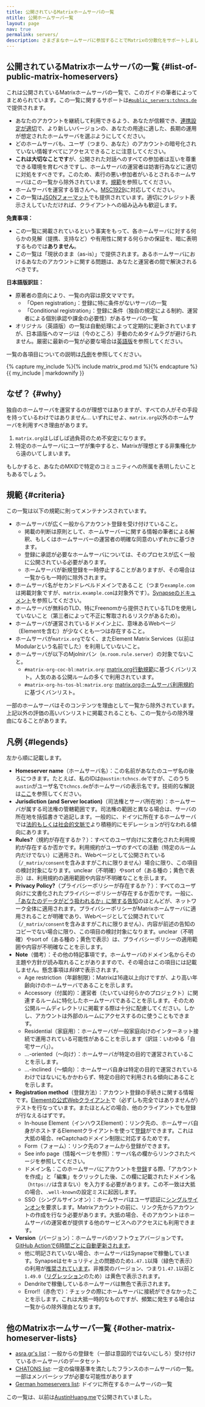 ```yaml
---
title: 公開されているMatrixホームサーバの一覧
ntitle: 公開ホームサーバ一覧
layout: page
nav: true
permalink: servers/
description: さまざまなホームサーバに参加することでMatrixの分散化をサポートしましょう。
---
```


<script>
document.addEventListener('DOMContentLoaded', (event) => {
  Array.from(document.getElementsByTagName("tr")).forEach(r => {
    let c = r.children;
    let i = 2;
    while(i < 4) {
      switch (c[i].textContent) {
        case "No":
          c[i].classList.add("red");
          break;
        case "Yes":
        case "CoC and ToS":
          c[i].classList.add("green");
          break;
        default:
          c[i].classList.add("orange");
      }
      i++;
    }
    i = r.children.length - 1;
    if (c[i].textContent == "Error!!")
      c[i].classList.add("red");
    else if (c[i].textContent.indexOf("Dendrite") == -1)
      c[i].classList.add((parseFloat(c[i].textContent.substring(2)) >= 47.1 && c[i].textContent != "1.49.0") ? "green" : "orange");
  })
})
</script>

## 公開されているMatrixホームサーバの一覧 {#list-of-public-matrix-homeservers}

これは公開されているMatrixホームサーバの一覧で、このガイドの筆者によってまとめられています。この一覧に関するサポートは[`#public_servers:tchncs.de`](https://matrix.to/#/#public_servers:tchncs.de)で提供されます。

* あなたのアカウントを継続して利用できるよう、あなたが信頼でき、[連携設定が適切](https://federationtester.matrix.org/)で、より新しいバージョンの、あなたの用途に適した、長期の運用が想定されたホームサーバを選ぶようにしてください。
* どのホームサーバも、ユーザ（つまり、あなた）のアカウントの暗号化されていない情報すべてにアクセスできることに注意してください。
* **これは大切なことです**が、公開された対話へのすべての参加者は互いを尊重できる環境を育むべきですし、ホームサーバの運営者は妨害行為などに適切に対処をすべきです。このため、素行の悪い参加者がいるとされるホームサーバはこの一覧から除外されています。[規範](#criteria)を参照してください。
* ホームサーバを運営する皆さんへ。[MSC1929](https://github.com/matrix-org/matrix-doc/blob/hs/proposal-admin-contact-1/proposals/1929-admin-contact.md)に対応してください。
* この一覧は[JSONフォーマット](../servers.json)でも提供されています。適切にクレジット表示さえしていただければ、クライアントへの組み込みも歓迎します。

**免責事項：**

* この一覧に掲載されているという事実をもって、各ホームサーバに対する何らかの見解（提携、支持など）や有用性に関する何らかの保証を、暗に表明するものでは**ありません**。
* この一覧は「現状のまま（as-is）」で提供されます。あるホームサーバにおけるあなたのアカウントに関する問題は、あなたと運営者の間で解決されるべきです。

**日本語版訳註：**

* 原著者の意向により、一覧の内容は原文ママです。
    * 「Open registration」：登録に特に条件がないサーバの一覧
    * 「Conditional registration」：登録に条件（独自の規定による制約、運営者による個別承認や課金の必要性）があるサーバの一覧
* オリジナル（英語版）の一覧は自動処理によって定期的に更新されていますが、日本語版へのマージは（今のところ）手動のためタイムラグが避けられません。厳密に最新の一覧が必要な場合は[英語版](https://joinmatrix.org/servers/)を参照してください。

一覧の各項目についての説明は[凡例](#legends)を参照してください。

{% capture my_include %}{% include matrix_prod.md %}{% endcapture %}
{{ my_include | markdownify }}

## なぜ？ {#why}

独自のホームサーバを運営するのが理想ではありますが、すべての人がその手段を持っているわけではありません… いずれにせよ、`matrix.org`以外のホームサーバを利用すべき理由があります。

1. `matrix.org`はしばしば過負荷のため不安定になります。
2. 特定のホームサーバにユーザが集中すると、Matrixが理想とする非集権化から遠のいてしまいます。

もしかすると、あなたのMXIDで特定のコミュニティへの所属を表明したいこともあるでしょう。

## 規範 {#criteria}

この一覧は以下の規範に則ってメンテナンスされています。

* ホームサーバが広く一般からアカウント登録を受け付けていること。
    * 掲載の判断は原則として、ホームサーバーに関する情報の筆者による解釈、もしくはホームサーバーの運営者の明確な同意のいずれかに基づきます。
    * 登録に承認が必要なホームサーバについては、そのプロセスが広く一般に公開されている必要があります。
    * ホームサーバが新規登録を一時停止することがありますが、その場合は一覧からも一時的に除外されます。
* ホームサーバ名がセカンドレベルドメインであること（つまり`example.com`は掲載対象ですが、`matrix.example.com`は対象外です）。[Synapseのドキュメント](https://matrix-org.github.io/synapse/latest/delegate.html)を参照してください。
* ホームサーバが無料のTLD、特にFreenomから提供されているTLDを使用していないこと（第三者によって不正に奪取されるリスクがあるため）。
* ホームサーバが運営されているドメイン上に、意味あるWebページ（Elementを含む）が少なくとも一つは存在すること。
* ホームサーバが`matrix.org`でなく、またElement Matrix Services（以前はModularという名前でした）を利用していないこと。
* ホームサーバが以下のMjolnirバン（`m.room.rule.server`）の対象でないこと。
  * `#matrix-org-coc-bl:matrix.org`: [matrix.org行動規範](https://matrix.org/legal/code-of-conduct/)に基づくバンリスト。人気のある公開ルームの多くで利用されています。
  * `#matrix-org-hs-tos-bl:matrix.org`: [matrix.orgホームサーバ利用規約](https://matrix.org/legal/terms-and-conditions/)に基づくバンリスト。

一部のホームサーバはそのコンテンツを理由として一覧から除外されています。上記以外の評価の高いバンリストに掲載されることも、この一覧からの除外理由になることがあります。

## 凡例 {#legends}

左から順に記載します。

* **Homeserver name**（ホームサーバ名）：この名前があなたのユーザ名の後ろにつきます。たとえば、私のIDは`@austin:tchncs.de`ですが、このうち`austin`がユーザ名で`tchncs.de`がホームサーバの表示名です。技術的な解説は[ここ](https://spec.matrix.org/v1.1/server-server-api/#resolving-server-names)を参照してください。
* **Jurisdiction (and Server location)**（司法権とサーバ所在地）：ホームサーバが属する司法権の管轄範囲です。司法権の範囲と異なる場合は、サーバの所在地を括弧書きで追記します。一般的に、ドイツに所在するホームサーバでは[法的もしくは社会的文脈で](https://en.wikipedia.org/wiki/Censorship_in_Germany#Re-unified_Germany_(1990%E2%80%93present))より積極的にモデレーションが行なわれる傾向にあります。
* **Rules?**（規約が存在するか？）：すべてのユーザ向けに文書化された利用規約が存在するか否かです。利用規約がユーザのすべての活動（特定のルーム内だけでない）に適用され、Webページとして公開されている（`/_matrix/consent`を含みますがこれに限りません）場合に限り、この項目の検討対象になります。unclear（不明確）やsort of（ある種の；黄色で表示）は、利用規約の適用範囲や内容が不明確なことを示します。
* **Privacy Policy?**（プライバシーポリシーが存在するか？）：すべてのユーザ向けに文書化されたプライバシーポリシーが存在するか否かです。一般に、[「あなたのデータがどう扱われるか」に関する告知](https://matrix-client.matrix.org/_matrix/consent?v=1.0)のほとんどが、ネットワーク全体に適用されます。プライバシーポリシーがMatrixホームサーバに適用されることが明確であり、Webページとして公開されていて（`/_matrix/consent`を含みますがこれに限りません）、内容が前述の告知のコピーでない場合に限り、この項目の検討対象になります。unclear（不明確）やsort of（ある種の；黄色で表示）は、プライバシーポリシーの適用範囲や内容が不明確なことを示します。
* **Note**（備考）：その他の特記事項です。ホームサーバのドメイン名からその主題や方針が読み取れることがありますので、その場合はこの項目には記載しません。懸念事項は*斜体*で表示されます。
    * Age restriction（年齢制限）：Matrixは16歳以上向けですが、より高い年齢向けのホームサーバであることを示します。
    * Accessory（付属的）：運営者（たいていは何らかのプロジェクト）に関連するルームに特化したホームサーバであることを示します。そのため公開ルームディレクトリに掲載する際は十分に配慮してください。しかし、アカウントは外部のルームにアクセスするのに使うこともできます。
    * Residential（家庭用）：ホームサーバが一般家庭向けのインターネット接続で運用されている可能性があることを示します（訳註：いわゆる「自宅サーバ」）。
  * ...-oriented（〜向け）：ホームサーバが特定の目的で運営されていることを示します。
  * ...-inclined（〜傾向）：ホームサーバ自身は特定の目的で運営されているわけではないにもかかわらず、特定の目的で利用される傾向にあることを示します。
* **Registration method**（登録方法）：アカウント登録の手続きに関する情報です。[Elementの公式Webクライアント](https://app.element.io)で（必ずしも完全ではありませんが）テストを行なっています。またほとんどの場合、他のクライアントでも登録が行なえるはずです。
    * In-house Element（インハウスElement）：リンク先の、ホームサーバ自身がホストするElementクライアントを使って[登録](../guide/#register-an-account)ができます。これは大抵の場合、reCaptchaのドメイン制限に対応するためです。
    * Form（フォーム）：リンク先のフォームから登録ができます。
    * See info page（情報ページを参照）：サーバ名の欄からリンクされたページを参照してください。
    * ドメイン名：このホームサーバにアカウントを[登録](../guide/#register-an-account)する際、「アカウントを作成」と「編集」をクリックした後、この欄に記載されたドメイン名（`https://`は含まない）を入力する必要があります。この不一致は大抵の場合、`.well-known`の設定ミスに起因します。
    * SSO（シングルサインオン）：ホームサーバはユーザ認証に[シングルサインオン](https://en.wikipedia.org/wiki/Single_sign-on)を要求します。Matrixアカウントの前に、リンク先からアカウントの作成を行なう必要があります。大抵の場合、そのアカウントはホームサーバの運営者が提供する他のサービスへのアクセスにも利用できます。
* **Version**（バージョン）：ホームサーバのソフトウェアバージョンです。[GitHub Actionで6時間ごとに自動更新されます](https://github.com/austinhuang0131/joinmatrix/blob/main/.github/workflows/matrix_ver.yml#L4)。
    * 他に明記されていない場合、ホームサーバはSynapseで稼働しています。Synapseはセキュリティ上の問題のため`1.47.1`以降（緑色で表示）の利用が[推奨されています](https://matrix.org/blog/2021/11/23/synapse-1-47-1-released)。非推奨のバージョン、つまり`1.47.1`以前と`1.49.0`（[リグレッション](https://github.com/matrix-org/synapse/pull/11583)のため）は黄色で表示されます。
    * Dendriteで稼働しているホームサーバは無色で表示されます。
    * Error!!（赤色で）：チェックの際にホームサーバに接続ができなかったことを示します。これは大抵一時的なものですが、頻繁に発生する場合は一覧からの除外理由となります。

## 他のMatrixホームサーバ一覧 {#other-matrix-homeserver-lists}

* [asra.gr's list](https://wiki.asra.gr/en:public_servers)：一般からの登録を（一部は意図的ではないにしろ）受け付けているホームサーバのデータセット
* [CHATONS list](https://www.chatons.org/search/by-service?service_type_target_id=All&field_alternatives_aux_services_target_id=All&field_software_target_id=274&field_is_shared_value=All&title=): 一定の倫理基準を満たしたフランスのホームサーバの一覧。一部はメンバーシップが必要な可能性があります
* [German homeservers list](https://fediverse.blog/~/FossMessenger/matrix-server): ドイツに所在するホームサーバの一覧

この一覧は、以前は[AustinHuang.me](https://austinhuang.me/matrix-homeservers.html)で公開されていました。
